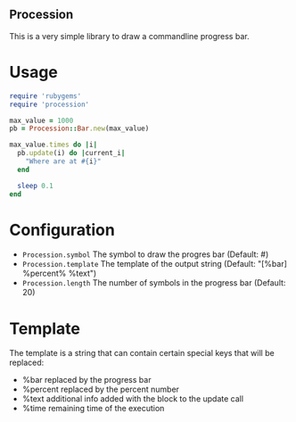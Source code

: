 Procession
----------

This is a very simple library to draw a commandline progress bar.

Usage
=====
```ruby
require 'rubygems'
require 'procession'

max_value = 1000
pb = Procession::Bar.new(max_value)

max_value.times do |i|
  pb.update(i) do |current_i|
    "Where are at #{i}"
  end

  sleep 0.1
end
```

Configuration
============

- `Procession.symbol` The symbol to draw the progres bar (Default: #)
- `Procession.template` The template of the output string (Default: "[%bar] %percent% %text")
- `Procession.length` The number of symbols in the progress bar (Default: 20)

Template
========
The template is a string that can contain certain special keys that will be replaced:
- %bar replaced by the progress bar
- %percent replaced by the percent number
- %text additional info added with the block to the update call
- %time remaining time of the execution
